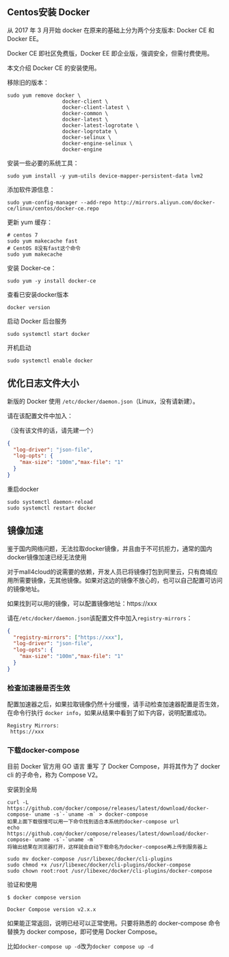 ## Centos安装 Docker

从 2017 年 3 月开始 docker 在原来的基础上分为两个分支版本: Docker CE 和 Docker EE。

Docker CE 即社区免费版，Docker EE 即企业版，强调安全，但需付费使用。

本文介绍 Docker CE 的安装使用。

移除旧的版本：

```shell
sudo yum remove docker \
                  docker-client \
                  docker-client-latest \
                  docker-common \
                  docker-latest \
                  docker-latest-logrotate \
                  docker-logrotate \
                  docker-selinux \
                  docker-engine-selinux \
                  docker-engine
```

安装一些必要的系统工具：

```shell
sudo yum install -y yum-utils device-mapper-persistent-data lvm2
```

添加软件源信息：

```shell
sudo yum-config-manager --add-repo http://mirrors.aliyun.com/docker-ce/linux/centos/docker-ce.repo
```

更新 yum 缓存：

```shell
# centos 7
sudo yum makecache fast
# CentOS 8没有fast这个命令
sudo yum makecache
```

安装 Docker-ce：

```shell
sudo yum -y install docker-ce
```

查看已安装docker版本

```shell
docker version
```

启动 Docker 后台服务

```shell
sudo systemctl start docker
```

开机启动

```shell
sudo systemctl enable docker
```


## 优化日志文件大小


新版的 Docker 使用 `/etc/docker/daemon.json`（Linux，没有请新建）。

请在该配置文件中加入：

（没有该文件的话，请先建一个）

```json
{
  "log-driver": "json-file",
  "log-opts": {
    "max-size": "100m","max-file": "1"
  }
}
```

重启docker

```shell
sudo systemctl daemon-reload
sudo systemctl restart docker
```


## 镜像加速

鉴于国内网络问题，无法拉取docker镜像，并且由于不可抗拒力，通常的国内docker镜像加速已经无法使用

对于mall4cloud的说需要的依赖，开发人员已将镜像打包到阿里云，只有商城应用所需要镜像，无其他镜像。如果对这边的镜像不放心的，也可以自己配置可访问的镜像地址。

如果找到可以用的镜像，可以配置镜像地址：https://xxx


请在`/etc/docker/daemon.json`该配置文件中加入`registry-mirrors`：

```json
{
  "registry-mirrors": ["https://xxx"],
  "log-driver": "json-file",
  "log-opts": {
    "max-size": "100m","max-file": "1"
  }
}
```

### 检查加速器是否生效

配置加速器之后，如果拉取镜像仍然十分缓慢，请手动检查加速器配置是否生效，在命令行执行 `docker info`，如果从结果中看到了如下内容，说明配置成功。

```shell
Registry Mirrors:
 https://xxx
```

### 下载docker-compose

目前 Docker 官方用 GO 语言 重写 了 Docker Compose，并将其作为了 docker cli 的子命令，称为 Compose V2。

安装到全局
```shell
curl -L https://github.com/docker/compose/releases/latest/download/docker-compose-`uname -s`-`uname -m` > docker-compose
如果上面下载很慢可以用一下命令找到适合本系统的docker-compose url
echo https://github.com/docker/compose/releases/latest/download/docker-compose-`uname -s`-`uname -m`
将输出结果在浏览器打开，这样就会自动下载命名为docker-compose再上传到服务器上

sudo mv docker-compose /usr/libexec/docker/cli-plugins
sudo chmod +x /usr/libexec/docker/cli-plugins/docker-compose
sudo chown root:root /usr/libexec/docker/cli-plugins/docker-compose
```

验证和使用
```shell
$ docker compose version

Docker Compose version v2.x.x
```
如果能正常返回，说明已经可以正常使用。只要将熟悉的 docker-compose 命令替换为 docker compose，即可使用 Docker Compose。

比如`docker-compose up -d`改为`docker compose up -d`
